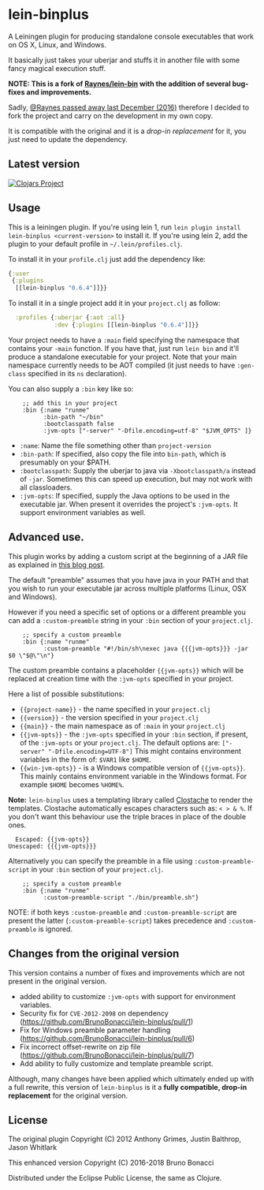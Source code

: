 # lein-binplus

A Leiningen plugin for producing standalone console executables that
work on OS X, Linux, and Windows.

It basically just takes your uberjar and stuffs it in another file
with some fancy magical execution stuff.

**NOTE: This is a fork of
[Raynes/lein-bin](https://github.com/Raynes/lein-bin)
with the addition of several bug-fixes and improvements.**

Sadly, [@Raynes passed away last December (2016)](https://cemerick.com/2016/12/07/rip-anthony-grimes/)
therefore I decided to fork the project and carry on the development in my own copy.

It is compatible with the original and it is a *drop-in replacement* for it,
you just need to update the dependency.

## Latest version

[![Clojars Project](https://img.shields.io/clojars/v/lein-binplus.svg)](https://clojars.org/lein-binplus)

## Usage

This is a leiningen plugin. If you're using lein 1, run `lein plugin
install lein-binplus <current-version>` to install it.  If you're using
lein 2, add the plugin to your default profile in
`~/.lein/profiles.clj`.

To install it in your `profile.clj` just add the dependency like:

``` clojure
{:user
 {:plugins
  [[lein-binplus "0.6.4"]]}}
```

To install it in a single project add it in your `project.clj` as follow:

``` clojure
  :profiles {:uberjar {:aot :all}
             :dev {:plugins [[lein-binplus "0.6.4"]]}}
```

Your project needs to have a `:main` field specifying the namespace
that contains your `-main` function.  If you have that, just run `lein
bin` and it'll produce a standalone executable for your project. Note
that your main namespace currently needs to be AOT compiled (it just
needs to have `:gen-class` specified in its `ns` declaration).

You can also supply a `:bin` key like so:

        ;; add this in your project
        :bin {:name "runme"
              :bin-path "~/bin"
              :bootclasspath false
              :jvm-opts ["-server" "-Dfile.encoding=utf-8" "$JVM_OPTS" ]}

  * `:name`: Name the file something other than `project-version`
  * `:bin-path`: If specified, also copy the file into `bin-path`,
    which is presumably on your $PATH.
  * `:bootclasspath`: Supply the uberjar to java via
    `-Xbootclasspath/a` instead of `-jar`.  Sometimes this can speed
    up execution, but may not work with all classloaders.
  * `:jvm-opts`: If specified, supply the Java options to be used in
    the executable jar. When present it overrides the project's
    `:jvm-opts`. It support environment variables as well.

## Advanced use.

This plugin works by adding a custom script at the beginning of a JAR file
as explained in [this blog post](http://skife.org/java/unix/2011/06/20/really_executable_jars.html).

The default "preamble" assumes that you have java in your PATH and that you wish
to run your executable jar across multiple platforms (Linux, OSX and Windows).

However if you need a specific set of options or a different preamble you
can add a `:custom-preamble` string in your `:bin` section of your `project.clj`.


        ;; specify a custom preamble
        :bin {:name "runme"
              :custom-preamble "#!/bin/sh\nexec java {{{jvm-opts}}} -jar $0 \"$@\"\n"}

The custom preamble contains a placeholder `{{jvm-opts}}` which will be replaced
at creation time with the `:jvm-opts` specified in your project.

Here a list of possible substitutions:

  - `{{project-name}}` - the name specified in your `project.clj`
  - `{{version}}` - the version specified in your `project.clj`
  - `{{main}}` - the main namespace as of `:main` in your `project.clj`
  - `{{jvm-opts}}` - the `:jvm-opts` specified in your `:bin` section,
     if present, of the `:jvm-opts` or your `project.clj`.
     The default options are: `["-server" "-Dfile.encoding=UTF-8"]`
     This might contains environment variables in the form of:
     `$VAR1` like `$HOME`.
  - `{{win-jvm-opts}}` - is a Windows compatible version of `{{jvm-opts}}`.
     This mainly contains environment variable in the Windows format.
     For example `$HOME` becomes `%HOME%`.

**Note:** `lein-binplus` uses a templating library
called [Clostache](https://github.com/fhd/clostache) to render the
templates. Clostache automatically escapes characters such as: `< > & %`.
If you don't want this behaviour use the triple braces in place of the
double ones.

```
  Escaped: {{jvm-opts}}
Unescaped: {{{jvm-opts}}}
```

Alternatively you can specify the preamble in a file using
`:custom-preamble-script` in your `:bin` section of your
`project.clj`.


        ;; specify a custom preamble
        :bin {:name "runme"
              :custom-preamble-script "./bin/preamble.sh"}

NOTE: if both keys `:custom-preamble` and `:custom-preamble-script`
are present the latter (`:custom-preamble-script`) takes precedence
and `:custom-preamble` is ignored.

## Changes from the original version

This version contains a number of fixes and improvements which are not
present in the original version.

  - added ability to customize `:jvm-opts` with support for
    environment variables.
  - Security fix for `CVE-2012-2098` on dependency
    (https://github.com/BrunoBonacci/lein-binplus/pull/1)
  - Fix for Windows preamble parameter handling
    (https://github.com/BrunoBonacci/lein-binplus/pull/6)
  - Fix incorrect offset-rewrite on zip file
    (https://github.com/BrunoBonacci/lein-binplus/pull/7)
  - Add ability to fully customize and template preamble script.

Although, many changes have been applied which ultimately ended up
with a full rewrite, this version of `lein-binplus` is it a **fully
compatible, drop-in replacement** for the original version.

## License

The original plugin Copyright (C) 2012 Anthony Grimes, Justin Balthrop, Jason Whitlark

This enhanced version Copyright (C) 2016-2018 Bruno Bonacci

Distributed under the Eclipse Public License, the same as Clojure.
